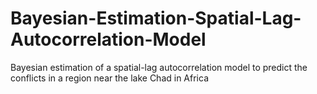 # Bayesian-Estimation-Spatial-Lag-Autocorrelation-Model
Bayesian estimation of a spatial-lag autocorrelation model to predict the conflicts in a region near the lake Chad in Africa
